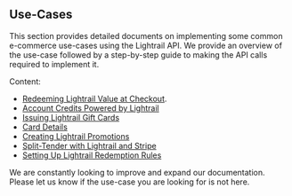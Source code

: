 ## Use-Cases
This section provides detailed documents on implementing some common e-commerce use-cases using the Lightrail API. We provide an overview of the use-case followed by a step-by-step guide to making the API calls required to implement it. 

Content:

- [Redeeming Lightrail Value at Checkout](giftcode-checkout.md).
- [Account Credits Powered by Lightrail](account-credits.md)
- [Issuing Lightrail Gift Cards](gift-card.md)
- [Card Details](card-details.md)
- [Creating Lightrail Promotions](promotions.md)
- [Split-Tender with Lightrail and Stripe](stripe-split.md)
- [Setting Up Lightrail Redemption Rules](redemption-rules.md)

We are constantly looking to improve and expand our documentation. Please let us know if the use-case you are looking for is not here.
